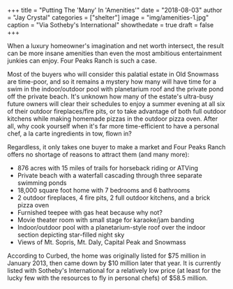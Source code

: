 +++
title = "Putting The 'Many' In 'Amenities'"
date = "2018-08-03"
author = "Jay Crystal"
categories = ["shelter"]
image = "img/amenities-1.jpg"
caption = "Via Sotheby's International"
showthedate = true
draft = false
+++

When a luxury homeowner's imagination and net worth intersect, the result can be more insane amenities than even the most ambitious entertainment junkies can enjoy. Four Peaks Ranch is such a case.

Most of the buyers who will consider this palatial estate in Old Snowmass are time-poor, and so it remains a mystery how many will have time for a swim in the indoor/outdoor pool with planetarium roof and the private pond off the private beach. It's unknown how many of the estate's ultra-busy future owners will clear their schedules to enjoy a summer evening at all six of their outdoor fireplaces/fire pits, or to take advantage of both full outdoor kitchens while making homemade pizzas in the outdoor pizza oven. After all, why cook yourself when it's far more time-efficient to have a personal chef, a la carte ingredients in tow, flown in?

Regardless, it only takes one buyer to make a market and Four Peaks Ranch offers no shortage of reasons to attract them (and many more):

- 876 acres with 15 miles of trails for horseback riding or ATVing
- Private beach with a waterfall cascading through three separate swimming ponds
- 18,000 square foot home with 7 bedrooms and 6 bathrooms
- 2 outdoor fireplaces, 4 fire pits, 2 full outdoor kitchens, and a brick pizza oven
- Furnished teepee with gas heat because why not?
- Movie theater room with small stage for karaoke/jam banding
- Indoor/outdoor pool with a planetarium-style roof over the indoor section depicting star-filled night sky
- Views of Mt. Sopris, Mt. Daly, Capital Peak and Snowmass

According to Curbed, the home was originally listed for $75 million in January 2013, then came down by $10 million later that year. It is currently listed with Sotheby's International for a relatively low price (at least for the lucky few with the resources to fly in personal chefs) of $58.5 million.
